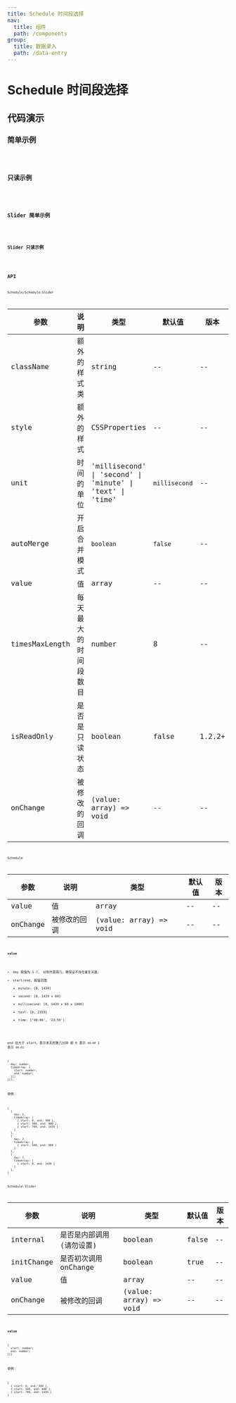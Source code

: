 ```yaml
---
title: Schedule 时间段选择
nav:
  title: 组件
  path: /components
group:
  title: 数据录入
  path: /data-entry
---
```


# Schedule 时间段选择

## 代码演示

### 简单示例

<code src="./demo/demo-01.tsx" />

### 只读示例

<code src="./demo/demo-02.tsx" />

### Slider 简单示例

<code src="./demo/demo-03.tsx" />

### Slider 只读示例

<code src="./demo/demo-04.tsx" />

## API

Schedule/Schedule.Slider

| 参数           | 说明                 | 类型                                                      | 默认值        | 版本   |
| -------------- | -------------------- | --------------------------------------------------------- | ------------- | ------ |
| className      | 额外的样式类         | string                                                    | --            | --     |
| style          | 额外的样式           | CSSProperties                                             | --            | --     |
| unit           | 时间的单位           | 'millisecond' \| 'second' \| 'minute' \| 'text' \| 'time' | `millisecond` | --     |
| autoMerge      | 开启合并模式         | `boolean`                                                 | `false`       | --     |
| value          | 值                   | array                                                     | --            | --     |
| timesMaxLength | 每天最大的时间段数目 | number                                                    | 8             | --     |
| isReadOnly     | 是否是只读状态       | boolean                                                   | false         | 1.2.2+ |
| onChange       | 被修改的回调         | (value: array) => void                                    | --            | --     |

Schedule

| 参数     | 说明         | 类型                   | 默认值 | 版本 |
| -------- | ------------ | ---------------------- | ------ | ---- |
| value    | 值           | array                  | --     | --   |
| onChange | 被修改的回调 | (value: array) => void | --     | --   |

**value**

- day 取值为 1-7， 分别代表周几，需保证不存在重复天数。
- start/end, 取值范围
  - minute: [0, 1439]
  - second: [0, 1439 x 60]
  - millisecond: [0, 1439 x 60 x 1000]
  - text: [0, 2359]
  - time: ['00:00', '23:59']

end 应大于 start。表示本天的第几分钟 即 0 表示 `00:00` 1 表示 `00:01`

```
{
  day: number,
  timeArray: {
    start: number;
    end: number;
  }[]
}[];
```

举例：

```
[
  {
    day: 1,
    timeArray: [
      { start: 0, end: 300 },
      { start: 500, end: 600 },
      { start: 700, end: 1439 }
    ]
  },
  {
    day: 2,
    timeArray: [
      { start: 500, end: 600 }
    ]
  },
  {
    day: 7,
    timeArray: [
      { start: 0, end: 1439 }
    ]
  },
]
```

Schedule.Slider

| 参数       | 说明                     | 类型                   | 默认值 | 版本 |
| ---------- | ------------------------ | ---------------------- | ------ | ---- |
| internal   | 是否是内部调用(请勿设置) | boolean                | false  | --   |
| initChange | 是否初次调用 onChange    | boolean                | true   | --   |
| value      | 值                       | array                  | --     | --   |
| onChange   | 被修改的回调             | (value: array) => void | --     | --   |

**value**

```
{
  start: number;
  end: number;
}[]
```

举例：

```
[
  { start: 0, end: 300 },
  { start: 500, end: 600 },
  { start: 700, end: 1439 }
]
```
